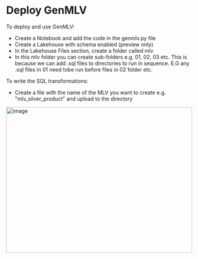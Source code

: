 # Deploy GenMLV
To deploy and use GenMLV:

- Create a Notebook and add the code in the genmlv.py file
- Create a Lakehouse with schema enabled (preview only)
- In the Lakehouse Files section, create a folder called mlv
- In this mlv folder you can create sub-folders e.g. 01, 02, 03 etc.  This is because we can add .sql files to directories to run in sequence.  E.G any .sql files in 01 need tobe run before files in 02 folder etc.

To write the SQL transformations:
- Create a file with the name of the MLV you want to create e.g. "mlv_silver_product" and upload to the directory
<img width="503" height="395" alt="image" src="https://github.com/user-attachments/assets/3e467ada-8406-4b1f-b5fc-c36ab73f35d7" />



